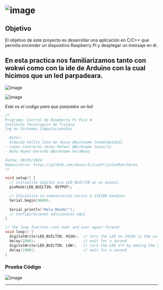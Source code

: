 # ![image](https://github.com/Jesusrlc/LosFrijolesRancheros/assets/158230496/5bacbb13-79a1-4587-9b27-0f562258d38a)
## Objetivo

El objetivo de este proyecto es desarrollar una aplicación en C/C++ que permita encender un dispositivo Raspberry Pi y desplegar un mensaje en él.

## En esta practica nos familiarizamos tanto con wokwi como con la ide de Arduino con la cual hicimos que un led parpadeara.
![image](https://github.com/Jesusrlc/LosFrijolesRancheros/assets/158230496/9be3d65e-46a1-4fd6-91ac-0f7ad55923f4)

![image](https://github.com/Jesusrlc/LosFrijolesRancheros/assets/158230496/b9e21891-867d-475e-9a65-af20b4f483ad)

*Este es el codigo para que parpadee un led*
```cpp
/*
Programa: Control de Raspberry Pi Pico W
Instituto Técnologico de Tijuana
Ing en Sistemas Computacionales

  Autor: 
- Almeida Valles Jose de Jesus @Nickname JoseAlmeida21
- Lopez Contreras Jesús Rafael @Nickname Jesusrlc
- Nuño Reyes Gerardo @Nickname GeraNuno

Fecha: 20/05/2024
Repositorio: https://github.com/Jesusrlc/LosFrijolesRancheros
*/

void setup() {
  // initialize digital pin LED_BUILTIN as an output.
  pinMode(LED_BUILTIN, OUTPUT);

  // Inicializa la comunicación serial a 115200 baudios.
  Serial.begin(9600);
  
  Serial.println("Hola Mundo!");
  // Configuraciones adicionales aquí
}

// the loop function runs over and over again forever
void loop() {
  digitalWrite(LED_BUILTIN, HIGH);  // turn the LED on (HIGH is the voltage level)
  delay(1000);                      // wait for a second
  digitalWrite(LED_BUILTIN, LOW);   // turn the LED off by making the voltage LOW
  delay(1000);                      // wait for a second
}

```

### Prueba Código

![image](https://gist.github.com/assets/105743061/e5369cff-8e0a-4f27-b389-db4ab9dc94f3)

---
